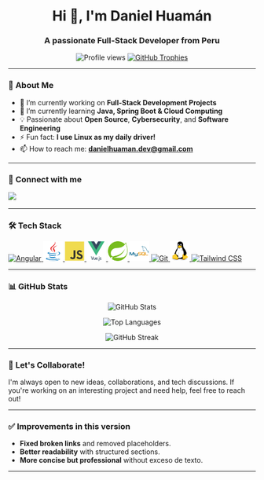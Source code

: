 <h1 align="center">Hi 👋, I'm Daniel Huamán</h1>
<h3 align="center">A passionate Full-Stack Developer from Peru</h3>

<p align="center">
  <img src="https://komarev.com/ghpvc/?username=daniellazaro1555&label=Profile%20views&color=0e75b6&style=flat" alt="Profile views" />
  <a href="https://github.com/ryo-ma/github-profile-trophy">
    <img src="https://github-profile-trophy.vercel.app/?username=daniellazaro1555&theme=onedark&margin-w=5&margin-h=5&column=6" alt="GitHub Trophies" />
  </a>
</p>

---

### 🚀 **About Me**
- 🔭 I’m currently working on **Full-Stack Development Projects**
- 🌱 I’m currently learning **Java, Spring Boot & Cloud Computing**
- 💡 Passionate about **Open Source**, **Cybersecurity**, and **Software Engineering**
- ⚡ Fun fact: **I use Linux as my daily driver!**
- 📫 How to reach me: **danielhuaman.dev@gmail.com**  

---

### 🔗 **Connect with me**
<p align="left">
  <a href="mailto:danielhuaman.dev@gmail.com" target="_blank">
    <img src="https://img.shields.io/badge/Email-danielhuaman.dev%40gmail.com-red?style=flat-square&logo=gmail" />
  </a>
</p>

---

### 🛠 **Tech Stack**
<p align="left">
  <a href="https://angular.io" target="_blank"> <img src="https://angular.io/assets/images/logos/angular/angular.svg" alt="Angular" width="40" height="40"/> </a>
  <a href="https://www.java.com" target="_blank"> <img src="https://raw.githubusercontent.com/devicons/devicon/master/icons/java/java-original.svg" alt="Java" width="40" height="40"/> </a>
  <a href="https://developer.mozilla.org/en-US/docs/Web/JavaScript" target="_blank"> <img src="https://raw.githubusercontent.com/devicons/devicon/master/icons/javascript/javascript-original.svg" alt="JavaScript" width="40" height="40"/> </a>
  <a href="https://vuejs.org/" target="_blank"> <img src="https://raw.githubusercontent.com/devicons/devicon/master/icons/vuejs/vuejs-original-wordmark.svg" alt="Vue.js" width="40" height="40"/> </a>
  <a href="https://spring.io/projects/spring-boot" target="_blank"> <img src="https://raw.githubusercontent.com/devicons/devicon/master/icons/spring/spring-original.svg" alt="Spring Boot" width="40" height="40"/> </a>
  <a href="https://www.mysql.com/" target="_blank"> <img src="https://raw.githubusercontent.com/devicons/devicon/master/icons/mysql/mysql-original-wordmark.svg" alt="MySQL" width="40" height="40"/> </a>
  <a href="https://git-scm.com/" target="_blank"> <img src="https://www.vectorlogo.zone/logos/git-scm/git-scm-icon.svg" alt="Git" width="40" height="40"/> </a>
  <a href="https://www.linux.org/" target="_blank"> <img src="https://raw.githubusercontent.com/devicons/devicon/master/icons/linux/linux-original.svg" alt="Linux" width="40" height="40"/> </a>
  <a href="https://tailwindcss.com/" target="_blank"> <img src="https://www.vectorlogo.zone/logos/tailwindcss/tailwindcss-icon.svg" alt="Tailwind CSS" width="40" height="40"/> </a>
</p>

---

### 📊 **GitHub Stats**
<p align="center">
  <img src="https://github-readme-stats.vercel.app/api?username=daniellazaro1555&show_icons=true&theme=radical" alt="GitHub Stats" />
</p>

<p align="center">
  <img src="https://github-readme-stats.vercel.app/api/top-langs?username=daniellazaro1555&show_icons=true&locale=en&layout=compact&theme=radical" alt="Top Languages" />
</p>

<p align="center">
  <img src="https://streak-stats.demolab.com?user=DanielLazaro1555&theme=radical&hide_border=true" alt="GitHub Streak" />
</p>

---

### 🎯 **Let's Collaborate!**
I'm always open to new ideas, collaborations, and tech discussions. If you're working on an interesting project and need help, feel free to reach out!

---

### ✅ **Improvements in this version**
- **Fixed broken links** and removed placeholders.  
- **Better readability** with structured sections.  
- **More concise but professional** without exceso de texto.  

---
